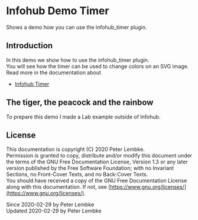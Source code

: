 # Infohub Demo Timer
Shows a demo how you can use the infohub_timer plugin.  

## Introduction
In this demo we show how to use the infohub_timer plugin.  
You will see how the timer can be used to change colors on an SVG image.  
Read more in the documentation about  

- [Infohub Timer](plugin,infohub_timer)

## The tiger, the peacock and the rainbow
To prepare this demo I made a Lab example outside of Infohub.

## License
This documentation is copyright (C) 2020 Peter Lembke.  
Permission is granted to copy, distribute and/or modify this document under the terms of the GNU Free Documentation License, Version 1.3 or any later version published by the Free Software Foundation; with no Invariant Sections, no Front-Cover Texts, and no Back-Cover Texts.  
You should have received a copy of the GNU Free Documentation License along with this documentation. If not, see [https://www.gnu.org/licenses/](https://www.gnu.org/licenses/).  

Since 2020-02-29 by Peter Lembke  
Updated 2020-02-29 by Peter Lembke  
